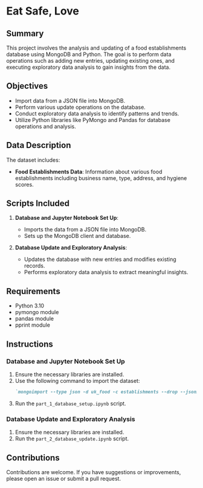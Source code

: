 # Eat Safe, Love

## Summary
This project involves the analysis and updating of a food establishments database using MongoDB and Python. The goal is to perform data operations such as adding new entries, updating existing ones, and executing exploratory data analysis to gain insights from the data.

## Objectives
- Import data from a JSON file into MongoDB.
- Perform various update operations on the database.
- Conduct exploratory data analysis to identify patterns and trends.
- Utilize Python libraries like PyMongo and Pandas for database operations and analysis.

## Data Description
The dataset includes:
- **Food Establishments Data**: Information about various food establishments including business name, type, address, and hygiene scores.

## Scripts Included
1. **Database and Jupyter Notebook Set Up**: 
   - Imports the data from a JSON file into MongoDB.
   - Sets up the MongoDB client and database.

2. **Database Update and Exploratory Analysis**: 
   - Updates the database with new entries and modifies existing records.
   - Performs exploratory data analysis to extract meaningful insights.

## Requirements
- Python 3.10
- pymongo module
- pandas module
- pprint module

## Instructions

### Database and Jupyter Notebook Set Up
1. Ensure the necessary libraries are installed.
2. Use the following command to import the dataset:
   ```markdown
   `mongoimport --type json -d uk_food -c establishments --drop --jsonArray establishments.json`
3. Run the `part_1_database_setup.ipynb` script.

### Database Update and Exploratory Analysis
1. Ensure the necessary libraries are installed.
2. Run the `part_2_database_update.ipynb` script.

## Contributions
Contributions are welcome. If you have suggestions or improvements, please open an issue or submit a pull request.
